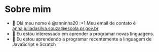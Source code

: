 # Sobre mim
- 👋 Olá meu nome é @anninha20
:+1 Meu email de contato é anna.juliadasilva.souza@escola.pr.gov.br
- 👀 Eu estou interessado em aprender a programar novas linguagens.
- 🌱 Eu estou aprendendo a programar recentemente a linguagem de JavaScript e Scratch
